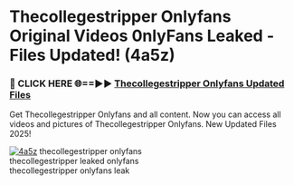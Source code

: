 # Thecollegestripper Onlyfans Original Videos 0nlyFans Leaked - Files Updated! (4a5z)

<h3>🔴 CLICK HERE 🌐==►► <a href="https://tinyurl.com/2jnfzry5" rel="nofollow">Thecollegestripper Onlyfans Updated Files</a></h3>

Get Thecollegestripper Onlyfans and all content. Now you can access all videos and pictures of Thecollegestripper Onlyfans. New Updated Files 2025!

[![4a5z](https://i.imgur.com/GyGTBgg.gif)](https://tinyurl.com/2jnfzry5)
thecollegestripper onlyfans<br>
thecollegestripper leaked onlyfans<br>
thecollegestripper onlyfans leak